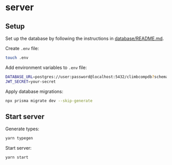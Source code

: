 # server

## Setup

Set up the database by following the instructions in [database/README.md](../database/README.md).

Create `.env` file:

```bash
touch .env
```

Add environment variables to `.env` file:

```bash
DATABASE_URL=postgres://user:password@localhost:5432/climbcompdb?schema=public
JWT_SECRET=your-secret
```

Apply database migrations:

```bash
npx prisma migrate dev --skip-generate
```

## Start server

Generate types:

```bash
yarn typegen
```

Start server:

```bash
yarn start
```
